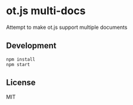 # ot.js multi-docs
Attempt to make ot.js support multiple documents

## Development
```
npm install
npm start
```

## License
MIT
